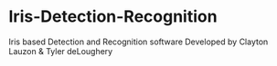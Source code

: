# Iris-Detection-Recognition
Iris based Detection and Recognition software Developed by Clayton Lauzon &amp; Tyler deLoughery
